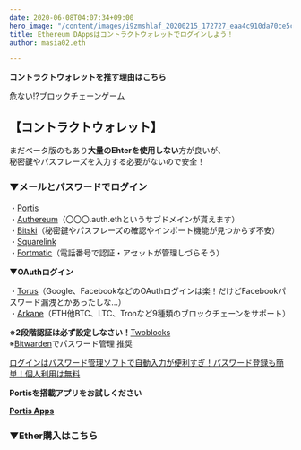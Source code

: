 ```yaml
---
date: 2020-06-08T04:07:34+09:00
hero_image: "/content/images/i9zmshlaf_20200215_172727_eaa4c910da70ce5c2a601b2c8a0a8801_m.jpg"
title: Ethereum DAppsはコントラクトウォレットでログインしよう！
author: masia02.eth

---
```

**コントラクトウォレットを推す理由はこちら**

危ない!?ブロックチェーンゲーム

## 【コントラクトウォレット】

まだベータ版のもあり**大量のEhterを使用しない**方が良いが、  
秘密鍵やパスフレーズを入力する必要がないので安全！

### ▼メールとパスワードでログイン

・[Portis](https://appfav.net/webapps/item.php?appId=20)  
・[Authereum](https://appfav.net/webapps/item.php?appId=828)（〇〇〇.auth.ethというサブドメインが貰えます）  
・[Bitski](https://appfav.net/webapps/item.php?appId=815)（秘密鍵やパスフレーズの確認やインポート機能が見つからず不安）  
・[Squarelink](https://appfav.net/webapps/item.php?appId=830)  
・[Fortmatic](https://appfav.net/webapps/item.php?appId=814)（電話番号で認証・アセットが管理しづらそう）  
  
**▼OAuthログイン**

・[Torus](https://appfav.net/webapps/item.php?appId=829)（Google、FacebookなどのOAuthログインは楽！だけどFacebookパスワード漏洩とかあったしな…）  
・[Arkane](https://appfav.net/webapps/item.php?appId=831)（ETH他BTC、LTC、Tronなど9種類のブロックチェーンをサポート）

**※2段階認証は必ず設定しなさい！**[Twoblocks](https://appfav.net/webapps/item.php?appId=832)  
※[Bitwarden](https://appfav.net/webapps/item.php?appId=55)でパスワード管理 推奨

[ログインはパスワード管理ソフトで自動入力が便利すぎ！パスワード登録も簡単！個人利用は無料](https://appfav.net/blog/2020/01/07/%e3%83%ad%e3%82%b0%e3%82%a4%e3%83%b3%e3%81%af%e3%83%91%e3%82%b9%e3%83%af%e3%83%bc%e3%83%89%e7%ae%a1%e7%90%86%e3%82%bd%e3%83%95%e3%83%88%e3%81%a7%e8%87%aa%e5%8b%95%e5%85%a5%e5%8a%9b%e3%81%8c%e4%be%bf/)

**Portisを搭載アプリをお試しください**

[**Portis Apps**](https://apps.portis.io/)

### ▼Ether購入はこちら